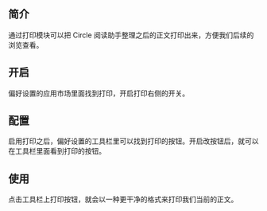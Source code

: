 ## 简介

通过打印模块可以把 Circle 阅读助手整理之后的正文打印出来，方便我们后续的浏览查看。

## 开启

偏好设置的应用市场里面找到打印，开启打印右侧的开关。

## 配置

启用打印之后，偏好设置的工具栏里可以找到打印的按钮。开启改按钮后，就可以在工具栏里面看到打印的按钮。

## 使用

点击工具栏上打印按钮，就会以一种更干净的格式来打印我们当前的正文。
